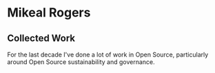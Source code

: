 # Mikeal Rogers

<Social />

## Collected Work

For the last decade I've done a lot of work in Open Source, particularly around Open Source sustainability and governance.

